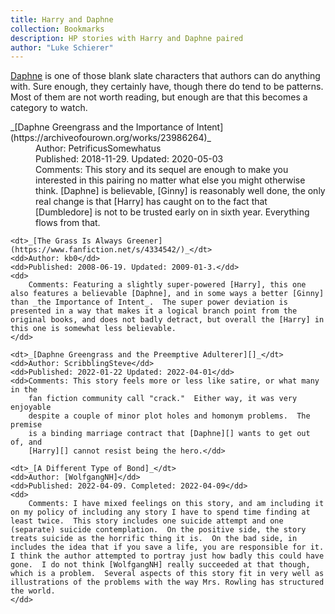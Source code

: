 ```yaml
---
title: Harry and Daphne
collection: Bookmarks
description: HP stories with Harry and Daphne paired
author: "Luke Schierer"
---
```


[Daphne][] is one of those blank slate characters that authors can do anything
with. Sure enough, they certainly have, though there do tend to be patterns.
Most of them are not worth reading, but enough are that this becomes a category
to watch.

<dl>
    <dt>_[Daphne Greengrass and the Importance of Intent](https://archiveofourown.org/works/23986264)_</dt>
    <dd>Author: PetrificusSomewhatus</dd>
    <dd>Published: 2018-11-29. Updated: 2020-05-03</dd>
    <dd>Comments: This story and its sequel are enough to make you interested in
        this pairing no matter what else you might otherwise think.  [Daphne] is
        believable, [Ginny] is reasonably well done, the only real change is that
        [Harry] has caught on to the fact that [Dumbledore] is not to be trusted early
        on in sixth year.  Everything flows from that.</dd>

    <dt>_[The Grass Is Always Greener](https://www.fanfiction.net/s/4334542/)_</dt>
    <dd>Author: kb0</dd>
    <dd>Published: 2008-06-19. Updated: 2009-01-3.</dd>
    <dd>
        Comments: Featuring a slightly super-powered [Harry], this one also features a believable [Daphne], and in some ways a better [Ginny] than _the Importance of Intent_.  The super power deviation is presented in a way that makes it a logical branch point from the original books, and does not badly detract, but overall the [Harry] in this one is somewhat less believable.
    </dd>

    <dt>_[Daphne Greengrass and the Preemptive Adulterer][]_</dt>
    <dd>Author: ScribblingSteve</dd>
    <dd>Published: 2022-01-22 Updated: 2022-04-01</dd>
    <dd>Comments: This story feels more or less like satire, or what many in the
        fan fiction community call "crack."  Either way, it was very enjoyable
        despite a couple of minor plot holes and homonym problems.  The premise
        is a binding marriage contract that [Daphne][] wants to get out of, and
        [Harry][] cannot resist being the hero.</dd>

    <dt>_[A Different Type of Bond]_</dt>
    <dd>Author: [WolfgangNH]</dd>
    <dd>Published: 2022-04-09. Completed: 2022-04-09</dd>
    <dd>
        Comments: I have mixed feelings on this story, and am including it on my policy of including any story I have to spend time finding at least twice.  This story includes one suicide attempt and one (separate) suicide contemplation.  On the positive side, the story treats suicide as the horrific thing it is.  On the bad side, in includes the idea that if you save a life, you are responsible for it.  I think the author attempted to portray just how badly this could have gone.  I do not think [WolfgangNH] really succeeded at that though, which is a problem.  Several aspects of this story fit in very well as illustrations of the problems with the way Mrs. Rowling has structured the world.
    </dd>

</dl>

[WolfgangNH]: https://archiveofourown.org/users/WolfgangNH/
[A Different Type of Bond]: https://archiveofourown.org/works/38269633
[Daphne Greengrass and the Preemptive Adulterer]: https://archiveofourown.org/works/36587794
[Harry]: /Harrypedia/people/Potter/Harry_James/
[Daphne]: /Harrypedia/people/Greengrass/Daphne/
[Ginny]: /Harrypedia/people/Weasley/Ginevra_Molly/
[Dumbledore]: /Harrypedia/people/Dumbledore/Albus_Percival_Wulfric_Brian/
